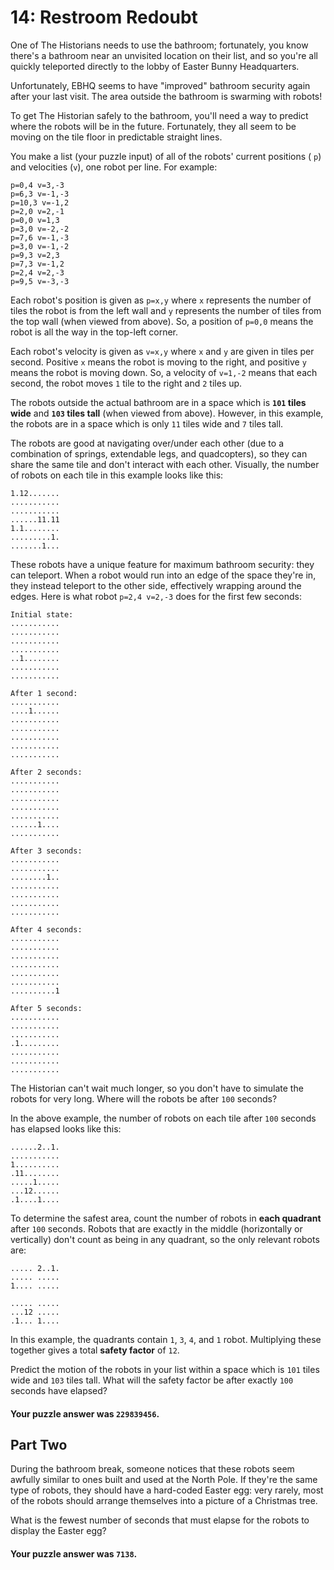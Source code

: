 # 14: Restroom Redoubt

One of The Historians needs to use the bathroom; fortunately, you know there's a
bathroom near an unvisited location on their list, and so you're all quickly
teleported directly to the lobby of Easter Bunny Headquarters.

Unfortunately, EBHQ seems to have "improved" bathroom security again after your
last visit. The area outside the bathroom is swarming with robots!

To get The Historian safely to the bathroom, you'll need a way to predict where
the robots will be in the future. Fortunately, they all seem to be moving on the
tile floor in predictable straight lines.

You make a list (your puzzle input) of all of the robots' current positions (
`p`) and velocities (`v`), one robot per line. For example:

```text
p=0,4 v=3,-3
p=6,3 v=-1,-3
p=10,3 v=-1,2
p=2,0 v=2,-1
p=0,0 v=1,3
p=3,0 v=-2,-2
p=7,6 v=-1,-3
p=3,0 v=-1,-2
p=9,3 v=2,3
p=7,3 v=-1,2
p=2,4 v=2,-3
p=9,5 v=-3,-3
```

Each robot's position is given as `p=x,y` where `x` represents the number of
tiles the robot is from the left wall and `y` represents the number of tiles
from the top wall (when viewed from above). So, a position of `p=0,0` means the
robot is all the way in the top-left corner.

Each robot's velocity is given as `v=x,y` where `x` and `y` are given in tiles
per second. Positive `x` means the robot is moving to the right, and positive
`y` means the robot is moving down. So, a velocity of `v=1,-2` means that each
second, the robot moves `1` tile to the right and `2` tiles up.

The robots outside the actual bathroom are in a space which is **`101` tiles
wide** and **`103` tiles tall** (when viewed from above). However, in this
example, the robots are in a space which is only `11` tiles wide and `7` tiles
tall.

The robots are good at navigating over/under each other (due to a combination of
springs, extendable legs, and quadcopters), so they can share the same tile and
don't interact with each other. Visually, the number of robots on each tile in
this example looks like this:

```text
1.12.......
...........
...........
......11.11
1.1........
.........1.
.......1...
```

These robots have a unique feature for maximum bathroom security: they can
teleport. When a robot would run into an edge of the space they're in, they
instead teleport to the other side, effectively wrapping around the edges. Here
is what robot `p=2,4 v=2,-3` does for the first few seconds:

```text
Initial state:
...........
...........
...........
...........
..1........
...........
...........

After 1 second:
...........
....1......
...........
...........
...........
...........
...........

After 2 seconds:
...........
...........
...........
...........
...........
......1....
...........

After 3 seconds:
...........
...........
........1..
...........
...........
...........
...........

After 4 seconds:
...........
...........
...........
...........
...........
...........
..........1

After 5 seconds:
...........
...........
...........
.1.........
...........
...........
...........
```

The Historian can't wait much longer, so you don't have to simulate the robots
for very long. Where will the robots be after `100` seconds?

In the above example, the number of robots on each tile after `100` seconds has
elapsed looks like this:

```text
......2..1.
...........
1..........
.11........
.....1.....
...12......
.1....1....
```

To determine the safest area, count the number of robots in **each quadrant**
after `100` seconds. Robots that are exactly in the middle (horizontally or
vertically) don't count as being in any quadrant, so the only relevant robots
are:

```text
..... 2..1.
..... .....
1.... .....
           
..... .....
...12 .....
.1... 1....
```

In this example, the quadrants contain `1`, `3`, `4`, and `1` robot. Multiplying
these together gives a total **safety factor** of `12`.

Predict the motion of the robots in your list within a space which is `101`
tiles wide and `103` tiles tall. What will the safety factor be after exactly
`100` seconds have elapsed?

#### Your puzzle answer was `229839456`.

## Part Two

During the bathroom break, someone notices that these robots seem awfully
similar to ones built and used at the North Pole. If they're the same type of
robots, they should have a hard-coded Easter egg: very rarely, most of the
robots should arrange themselves into a picture of a Christmas tree.

What is the fewest number of seconds that must elapse for the robots to display
the Easter egg?

#### Your puzzle answer was `7138`.
